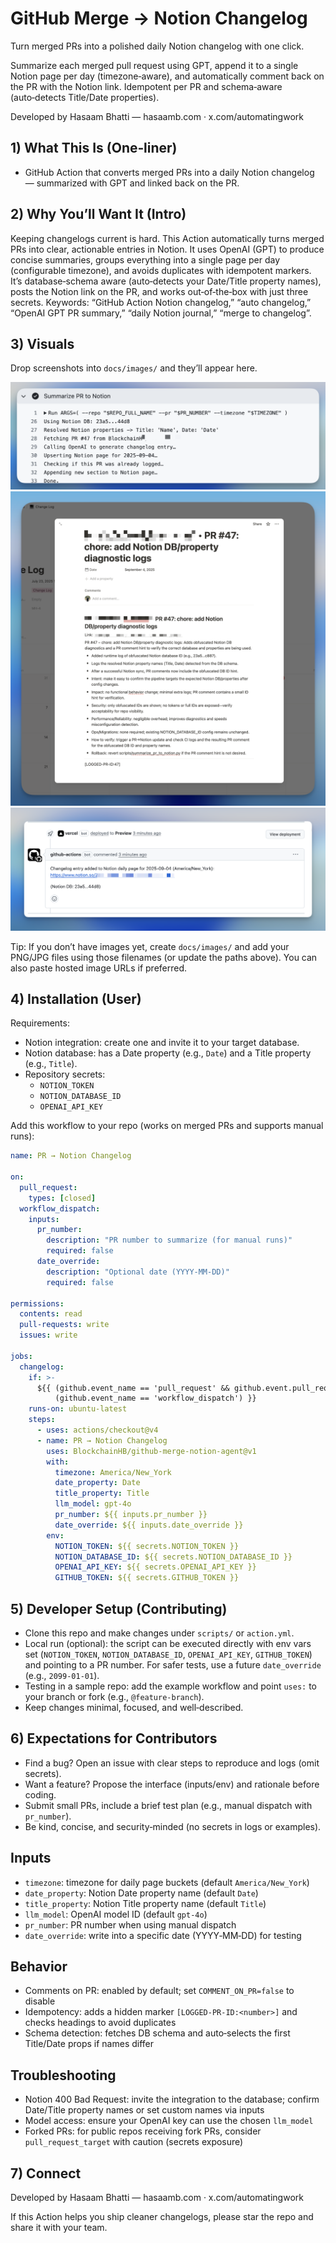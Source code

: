 # GitHub Merge → Notion Changelog
Turn merged PRs into a polished daily Notion changelog with one click.

Summarize each merged pull request using GPT, append it to a single Notion page per day (timezone‑aware), and automatically comment back on the PR with the Notion link. Idempotent per PR and schema‑aware (auto‑detects Title/Date properties).

Developed by Hasaam Bhatti — hasaamb.com · x.com/automatingwork

## 1) What This Is (One‑liner)
- GitHub Action that converts merged PRs into a daily Notion changelog — summarized with GPT and linked back on the PR.

## 2) Why You’ll Want It (Intro)
Keeping changelogs current is hard. This Action automatically turns merged PRs into clear, actionable entries in Notion. It uses OpenAI (GPT) to produce concise summaries, groups everything into a single page per day (configurable timezone), and avoids duplicates with idempotent markers. It’s database‑schema aware (auto‑detects your Date/Title property names), posts the Notion link on the PR, and works out‑of‑the‑box with just three secrets. Keywords: “GitHub Action Notion changelog,” “auto changelog,” “OpenAI GPT PR summary,” “daily Notion journal,” “merge to changelog”.

## 3) Visuals
Drop screenshots into `docs/images/` and they’ll appear here.

![Flow diagram: GitHub → GPT → Notion](docs/images/flow.png)
![Daily Notion page example](docs/images/notion-daily.png)
![PR comment with Notion link](docs/images/pr-comment.png)

Tip: If you don’t have images yet, create `docs/images/` and add your PNG/JPG files using those filenames (or update the paths above). You can also paste hosted image URLs if preferred.

## 4) Installation (User)
Requirements:
- Notion integration: create one and invite it to your target database.
- Notion database: has a Date property (e.g., `Date`) and a Title property (e.g., `Title`).
- Repository secrets:
  - `NOTION_TOKEN`
  - `NOTION_DATABASE_ID`
  - `OPENAI_API_KEY`

Add this workflow to your repo (works on merged PRs and supports manual runs):

```yaml
name: PR → Notion Changelog

on:
  pull_request:
    types: [closed]
  workflow_dispatch:
    inputs:
      pr_number:
        description: "PR number to summarize (for manual runs)"
        required: false
      date_override:
        description: "Optional date (YYYY-MM-DD)"
        required: false

permissions:
  contents: read
  pull-requests: write
  issues: write

jobs:
  changelog:
    if: >-
      ${{ (github.event_name == 'pull_request' && github.event.pull_request.merged == true) ||
          (github.event_name == 'workflow_dispatch') }}
    runs-on: ubuntu-latest
    steps:
      - uses: actions/checkout@v4
      - name: PR → Notion Changelog
        uses: BlockchainHB/github-merge-notion-agent@v1
        with:
          timezone: America/New_York
          date_property: Date
          title_property: Title
          llm_model: gpt-4o
          pr_number: ${{ inputs.pr_number }}
          date_override: ${{ inputs.date_override }}
        env:
          NOTION_TOKEN: ${{ secrets.NOTION_TOKEN }}
          NOTION_DATABASE_ID: ${{ secrets.NOTION_DATABASE_ID }}
          OPENAI_API_KEY: ${{ secrets.OPENAI_API_KEY }}
          GITHUB_TOKEN: ${{ secrets.GITHUB_TOKEN }}
```

## 5) Developer Setup (Contributing)
- Clone this repo and make changes under `scripts/` or `action.yml`.
- Local run (optional): the script can be executed directly with env vars set (`NOTION_TOKEN`, `NOTION_DATABASE_ID`, `OPENAI_API_KEY`, `GITHUB_TOKEN`) and pointing to a PR number. For safer tests, use a future `date_override` (e.g., `2099-01-01`).
- Testing in a sample repo: add the example workflow and point `uses:` to your branch or fork (e.g., `@feature-branch`).
- Keep changes minimal, focused, and well‑described.

## 6) Expectations for Contributors
- Find a bug? Open an issue with clear steps to reproduce and logs (omit secrets).
- Want a feature? Propose the interface (inputs/env) and rationale before coding.
- Submit small PRs, include a brief test plan (e.g., manual dispatch with `pr_number`).
- Be kind, concise, and security‑minded (no secrets in logs or examples).

## Inputs
- `timezone`: timezone for daily page buckets (default `America/New_York`)
- `date_property`: Notion Date property name (default `Date`)
- `title_property`: Notion Title property name (default `Title`)
- `llm_model`: OpenAI model ID (default `gpt-4o`)
- `pr_number`: PR number when using manual dispatch
- `date_override`: write into a specific date (YYYY‑MM‑DD) for testing

## Behavior
- Comments on PR: enabled by default; set `COMMENT_ON_PR=false` to disable
- Idempotency: adds a hidden marker `[LOGGED-PR-ID:<number>]` and checks headings to avoid duplicates
- Schema detection: fetches DB schema and auto‑selects the first Title/Date props if names differ

## Troubleshooting
- Notion 400 Bad Request: invite the integration to the database; confirm Date/Title property names or set custom names via inputs
- Model access: ensure your OpenAI key can use the chosen `llm_model`
- Forked PRs: for public repos receiving fork PRs, consider `pull_request_target` with caution (secrets exposure)

## 7) Connect
Developed by Hasaam Bhatti — hasaamb.com · x.com/automatingwork

If this Action helps you ship cleaner changelogs, please star the repo and share it with your team.
